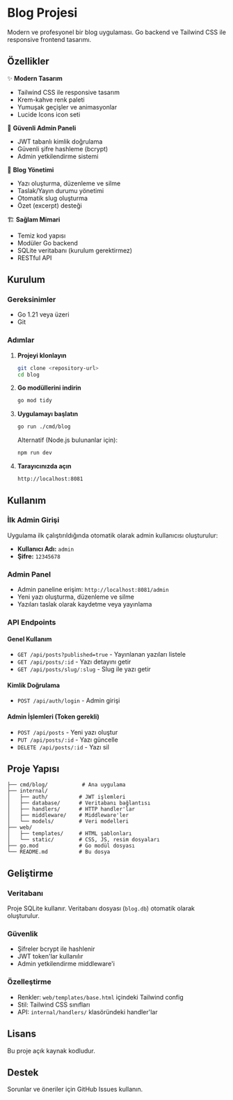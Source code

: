 # Blog Projesi

Modern ve profesyonel bir blog uygulaması. Go backend ve Tailwind CSS ile responsive frontend tasarımı.

## Özellikler

✨ **Modern Tasarım**
- Tailwind CSS ile responsive tasarım
- Krem-kahve renk paleti
- Yumuşak geçişler ve animasyonlar
- Lucide Icons icon seti

🔐 **Güvenli Admin Paneli**
- JWT tabanlı kimlik doğrulama
- Güvenli şifre hashleme (bcrypt)
- Admin yetkilendirme sistemi

📝 **Blog Yönetimi**
- Yazı oluşturma, düzenleme ve silme
- Taslak/Yayın durumu yönetimi
- Otomatik slug oluşturma
- Özet (excerpt) desteği

🏗️ **Sağlam Mimari**
- Temiz kod yapısı
- Modüler Go backend
- SQLite veritabanı (kurulum gerektirmez)
- RESTful API

## Kurulum

### Gereksinimler
- Go 1.21 veya üzeri
- Git

### Adımlar

1. **Projeyi klonlayın**
   ```bash
   git clone <repository-url>
   cd blog
   ```

2. **Go modüllerini indirin**
   ```bash
   go mod tidy
   ```

3. **Uygulamayı başlatın**
   ```bash
   go run ./cmd/blog
   ```
   Alternatif (Node.js bulunanlar için):
   ```bash
   npm run dev
   ```

4. **Tarayıcınızda açın**
   ```
   http://localhost:8081
   ```

## Kullanım

### İlk Admin Girişi
Uygulama ilk çalıştırıldığında otomatik olarak admin kullanıcısı oluşturulur:
- **Kullanıcı Adı:** `admin`
- **Şifre:** `12345678`

### Admin Panel
- Admin paneline erişim: `http://localhost:8081/admin`
- Yeni yazı oluşturma, düzenleme ve silme
- Yazıları taslak olarak kaydetme veya yayınlama

### API Endpoints

#### Genel Kullanım
- `GET /api/posts?published=true` - Yayınlanan yazıları listele
- `GET /api/posts/:id` - Yazı detayını getir
- `GET /api/posts/slug/:slug` - Slug ile yazı getir

#### Kimlik Doğrulama
- `POST /api/auth/login` - Admin girişi

#### Admin İşlemleri (Token gerekli)
- `POST /api/posts` - Yeni yazı oluştur
- `PUT /api/posts/:id` - Yazı güncelle
- `DELETE /api/posts/:id` - Yazı sil

## Proje Yapısı

```
├── cmd/blog/           # Ana uygulama
├── internal/
│   ├── auth/          # JWT işlemleri
│   ├── database/      # Veritabanı bağlantısı
│   ├── handlers/      # HTTP handler'lar
│   ├── middleware/    # Middleware'ler
│   └── models/        # Veri modelleri
├── web/
│   ├── templates/     # HTML şablonları
│   └── static/        # CSS, JS, resim dosyaları
├── go.mod             # Go modül dosyası
└── README.md          # Bu dosya
```

## Geliştirme

### Veritabanı
Proje SQLite kullanır. Veritabanı dosyası (`blog.db`) otomatik olarak oluşturulur.

### Güvenlik
- Şifreler bcrypt ile hashlenir
- JWT token'lar kullanılır
- Admin yetkilendirme middleware'i

### Özelleştirme
- Renkler: `web/templates/base.html` içindeki Tailwind config
- Stil: Tailwind CSS sınıfları
- API: `internal/handlers/` klasöründeki handler'lar

## Lisans

Bu proje açık kaynak kodludur.

## Destek

Sorunlar ve öneriler için GitHub Issues kullanın.

